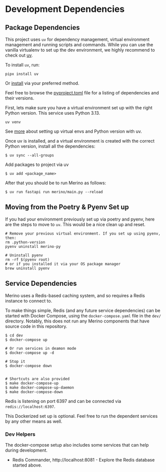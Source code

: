 # Development Dependencies

## Package Dependencies

This project uses `uv` for dependency management, virtual environment management and running scripts and commands.
While you can use the vanilla virtualenv to set up the dev environment, we highly recommend to check
out [uv][1].

To install `uv`, run:
```
pipx install uv
```
Or [install][2] via your preferred method.

Feel free to browse the [pyproject.toml][3] file for a listing of dependencies
and their versions.

First, lets make sure you have a virtual environment set up with the right Python version. This service uses Python 3.13.
```
uv venv
```
See [more][4] about setting up virtual envs and Python version with uv.

Once uv is installed, and a virtual environment is created with the correct Python version, install all the dependencies:
```
$ uv sync --all-groups
```

Add packages to project via uv
```
$ uv add <package_name>
```

After that you should be to run Merino as follows:

```
$ uv run fastapi run merino/main.py --reload
```

## Moving from the Poetry & Pyenv Set up
If you had your environment previously set up via poetry and pyenv, here are the steps to move to `uv`. This would be a nice clean up and reset.
```
# Remove your previous virtual environment. If you set up using pyenv, then:
rm .python-version
pyenv uninstall merino-py

# Uninstall pyenv
rm -rf $(pyenv root)
# or if you installed it via your OS package manager
brew uninstall pyenv
```


## Service Dependencies

Merino uses a Redis-based caching system, and so requires a Redis instance to
connect to.

To make things simple, Redis (and any future service dependencies) can be
started with Docker Compose, using the `docker-compose.yaml` file in the `dev/`
directory. Notably, this does not run any Merino components that have source
code in this repository.

```shell
$ cd dev
$ docker-compose up

# Or run services in deamon mode
$ docker-compose up -d

# Stop it
$ docker-compose down


# Shortcuts are also provided
$ make docker-compose-up
$ make docker-compose-up-daemon
$ make docker-compose-down
```

Redis is listening on port 6397 and can be connected via `redis://localhost:6397`.

This Dockerized set up is optional. Feel free to run the dependent services by
any other means as well.

### Dev Helpers

The docker-compose setup also includes some services that can help during
development.

- Redis Commander, http://localhost:8081 - Explore the Redis database started
  above.


[1]: https://docs.astral.sh/uv/
[2]: https://docs.astral.sh/uv/getting-started/installation/
[3]: /pyproject.toml
[4]: https://docs.astral.sh/uv/concepts/python-versions/
